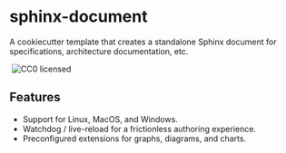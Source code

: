 # sphinx-document

A cookiecutter template that creates
a standalone Sphinx document for specifications, architecture documentation, etc.

 ![CC0 licensed](http://img.shields.io/badge/license-CC0-red.svg)


## Features

 * Support for Linux, MacOS, and Windows.
 * Watchdog / live-reload for a frictionless authoring experience.
 * Preconfigured extensions for graphs, diagrams, and charts.
